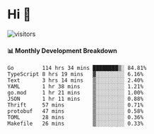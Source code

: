 # Hi 👋
 
![visitors](https://visitor-badge.glitch.me/badge?page_id=sorcererxw.sorcererx)

#### 📊 Monthly Development Breakdown

<!--START_SECTION:waka-->
```text
Go         114 hrs 34 mins ████████▒░ 84.81%
TypeScript 8 hrs 19 mins   ▓░░░░░░░░░ 6.16%
Text       3 hrs 14 mins   ▒░░░░░░░░░ 2.40%
YAML       1 hr 38 mins    ▒░░░░░░░░░ 1.21%
go.mod     1 hr 21 mins    ▒░░░░░░░░░ 1.00%
JSON       1 hr 11 mins    ▒░░░░░░░░░ 0.88%
Thrift     57 mins         ▒░░░░░░░░░ 0.71%
protobuf   47 mins         ▒░░░░░░░░░ 0.58%
TOML       28 mins         ▒░░░░░░░░░ 0.36%
Makefile   26 mins         ▒░░░░░░░░░ 0.33%
```
<!--END_SECTION:waka-->
